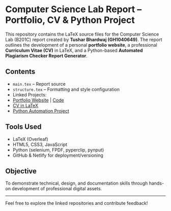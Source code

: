 # Computer Science Lab Report – Portfolio, CV & Python Project

This repository contains the LaTeX source files for the Computer Science Lab (B201C) report created by **Tushar Bhardwaj (GH1040649)**. The report outlines the development of a personal **portfolio website**, a professional **Curriculum Vitae (CV)** in LaTeX, and a Python-based **Automated Plagiarism Checker Report Generator**.

##  Contents

-  `main.tex` – Report source
-  `structure.tex` – Formatting and style configuration
-  Linked Projects:
  - [Portfolio Website](https://tusharbhardwaj.com) | [Code](https://github.com/tusharrbhardwaj/myportfolio)
  - [CV in LaTeX](https://github.com/tusharrbhardwaj/CV)
  - [Python Automation Project](https://github.com/tusharrbhardwaj/Automated-Plagiarism-Checker)

##  Tools Used
- LaTeX (Overleaf)
- HTML5, CSS3, JavaScript
- Python (selenium, FPDF, pyperclip, pynput)
- GitHub & Netlify for deployment/versioning

##  Objective
To demonstrate technical, design, and documentation skills through hands-on development of professional digital assets.

---

Feel free to explore the linked repositories and contribute feedback!
